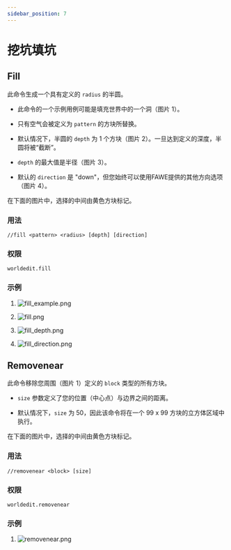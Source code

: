 ```yaml
---
sidebar_position: 7
---
```

# 挖坑填坑

## Fill

此命令生成一个具有定义的 `radius` 的半圆。

-  此命令的一个示例用例可能是填充世界中的一个洞（图片 1）。

-  只有空气会被定义为 `pattern` 的方块所替换。

-  默认情况下，半圆的 `depth` 为 1 个方块（图片 2）。一旦达到定义的深度，半圆将被“截断”。

-  `depth` 的最大值是半径（图片 3）。

-  默认的 `direction` 是 "down"，但您始终可以使用FAWE提供的其他方向选项（图片 4）。

在下面的图片中，选择的中间由黄色方块标记。

### 用法

`//fill <pattern> <radius> [depth] [direction]`

### 权限

`worldedit.fill`

### 示例

1.  ![fill\_example.png](https://fastly.statically.io/gh/Lala-0x3f/picx-images-hosting@master/20231116/6WItisE.4ykqc4cfdn40.jpg)

2.  ![fill.png](https://fastly.statically.io/gh/Lala-0x3f/picx-images-hosting@master/20231116/6EZs2B2.1ucnkwj5n89s.jpg)

3.  ![fill\_depth.png](https://fastly.statically.io/gh/Lala-0x3f/picx-images-hosting@master/20231116/EwP81Kg.6sm8rh06xmk0.jpg)

4.  ![fill\_direction.png](https://fastly.statically.io/gh/Lala-0x3f/picx-images-hosting@master/20231116/vvEzTvC.6i5ptbiuh740.jpg)

## Removenear

此命令移除您周围（图片 1）定义的 `block` 类型的所有方块。

-  `size` 参数定义了您的位置（中心点）与边界之间的距离。

-  默认情况下，`size` 为 50，因此该命令将在一个 99 x 99 方块的立方体区域中执行。

在下面的图片中，选择的中间由黄色方块标记。

### 用法

`//removenear <block> [size]`

### 权限

`worldedit.removenear`

### 示例

1.  ![removenear.png](https://fastly.statically.io/gh/Lala-0x3f/picx-images-hosting@master/20231116/riMmbhq.4wcduw3gdgo0.jpg)